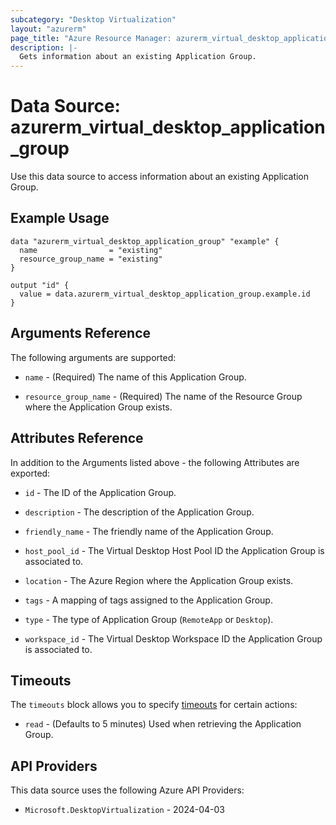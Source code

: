 ```yaml
---
subcategory: "Desktop Virtualization"
layout: "azurerm"
page_title: "Azure Resource Manager: azurerm_virtual_desktop_application_group"
description: |-
  Gets information about an existing Application Group.
---
```


# Data Source: azurerm_virtual_desktop_application_group

Use this data source to access information about an existing Application Group.

## Example Usage

```hcl
data "azurerm_virtual_desktop_application_group" "example" {
  name                = "existing"
  resource_group_name = "existing"
}

output "id" {
  value = data.azurerm_virtual_desktop_application_group.example.id
}
```

## Arguments Reference

The following arguments are supported:

* `name` - (Required) The name of this Application Group.

* `resource_group_name` - (Required) The name of the Resource Group where the Application Group exists.

## Attributes Reference

In addition to the Arguments listed above - the following Attributes are exported: 

* `id` - The ID of the Application Group.

* `description` - The description of the Application Group.

* `friendly_name` - The friendly name of the Application Group.

* `host_pool_id` - The Virtual Desktop Host Pool ID the Application Group is associated to.

* `location` - The Azure Region where the Application Group exists.

* `tags` - A mapping of tags assigned to the Application Group.

* `type` - The type of Application Group (`RemoteApp` or `Desktop`).

* `workspace_id` - The Virtual Desktop Workspace ID the Application Group is associated to.

## Timeouts

The `timeouts` block allows you to specify [timeouts](https://developer.hashicorp.com/terraform/language/resources/configure#define-operation-timeouts) for certain actions:

* `read` - (Defaults to 5 minutes) Used when retrieving the Application Group.

## API Providers
<!-- This section is generated, changes will be overwritten -->
This data source uses the following Azure API Providers:

* `Microsoft.DesktopVirtualization` - 2024-04-03
